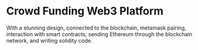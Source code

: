# Crowd Funding Web3 Platform

With a stunning design, connected to the blockchain, metamask pairing, interaction with smart contracts, sending Ethereum through the blockchain network, and writing solidity code.
